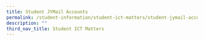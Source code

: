 ```yaml
---
title: Student JYMail Accounts
permalink: /student-information/student-ict-matters/student-jymail-accounts/
description: ""
third_nav_title: Student ICT Matters
---
```

